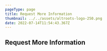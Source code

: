 ```yaml
---
pageType: page
title: Request More Information
thumbnail: ../../assets/altroots-logo-250.png
date: 2022-07-14T11:54:43.367Z
---
```

<h2>Request More Information</h2>